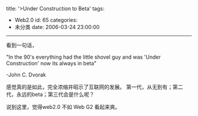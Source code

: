 title: '>Under Construction to Beta'
tags:
  - Web2.0
id: 65
categories:
  - 未分类
date: 2006-03-24 23:00:00
---

>

看到一句话，

"In the 90's everything had the little shovel guy and was 'Under Construction' now its always in beta"

-John C. Dvorak

感觉真的是如此，完全浓缩并昭示了互联网的发展。 第一代，从无到有；第二代，永远的beta；第三代会是什么呢？

说到这里，觉得web2.0 不如 Web G2 看起来爽。
